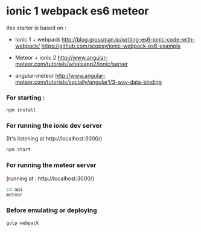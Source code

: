 ionic 1 webpack es6 meteor
=====================

this starter is based on :

* Ionic 1 + webpack
http://blog.grossman.io/writing-es6-ionic-code-with-webpack/
https://github.com/scopsy/ionic-webpack-es6-example

* Meteor + ionic 2
http://www.angular-meteor.com/tutorials/whatsapp2/ionic/server

* angular-meteor
http://www.angular-meteor.com/tutorials/socially/angular1/3-way-data-binding


### For starting : ###
```bash
npm install
```


### For running the ionic dev server 
(It's listening at http://localhost:3000/)
```bash
npm start
```

### For running the meteor server ###
(running at : http://localhost:3000/)
```bash
cd api
meteor
```

### Before emulating or deploying ###
```bash
gulp webpack
```